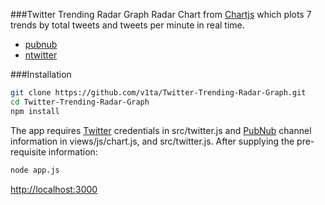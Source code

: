 ###Twitter Trending Radar Graph
Radar Chart from [Chartjs](http://www.chartjs.org/) which plots 7 trends by total tweets and tweets per minute in real time.
* [pubnub](https://www.npmjs.com/package/pubnub)
* [ntwitter](https://www.npmjs.com/package/ntwitter)


###Installation
 ```bash
 git clone https://github.com/v1ta/Twitter-Trending-Radar-Graph.git
 cd Twitter-Trending-Radar-Graph
 npm install
 ```

The app requires [Twitter](https://dev.twitter.com/) credentials in src/twitter.js and [PubNub](https://www.pubnub.com/) channel information in views/js/chart.js, and src/twitter.js. After supplying the pre-requisite information:

```bash
node app.js
```
[http://localhost:3000](http://localhost:3000)

